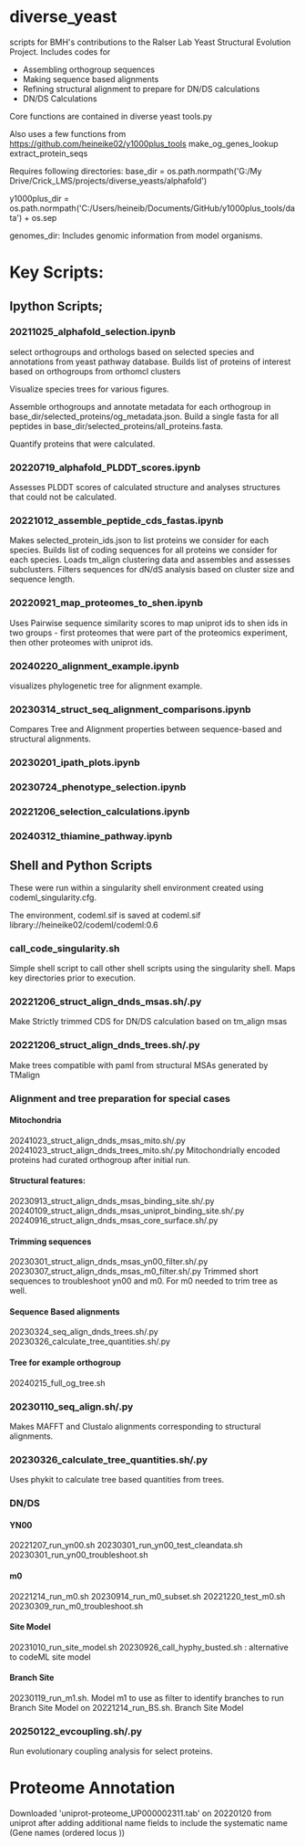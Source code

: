 # diverse_yeast
 scripts for BMH's contributions to the Ralser Lab Yeast Structural Evolution Project.  Includes codes for 
   - Assembling orthogroup sequences
   - Making sequence based alignments
   - Refining structural alignment to prepare for DN/DS calculations
   - DN/DS Calculations

Core functions are contained in diverse yeast tools.py

Also uses a few functions from https://github.com/heineike02/y1000plus_tools
  make_og_genes_lookup
  extract_protein_seqs

Requires following directories: 
base_dir = os.path.normpath('G:/My Drive/Crick_LMS/projects/diverse_yeasts/alphafold')

y1000plus_dir = os.path.normpath('C:/Users/heineib/Documents/GitHub/y1000plus_tools/data') + os.sep

genomes_dir:  Includes genomic information from model organisms. 



# Key Scripts: 

## Ipython Scripts; 
### 20211025_alphafold_selection.ipynb
select orthogroups and orthologs based on selected species and annotations from yeast pathway database.  Builds list of proteins of interest based on orthogroups from orthomcl clusters

Visualize species trees for various figures. 

Assemble orthogroups and annotate metadata for each orthogroup in base_dir/selected_proteins/og_metadata.json.  Build a single fasta for all peptides in base_dir/selected_proteins/all_proteins.fasta. 

Quantify proteins that were calculated. 

### 20220719_alphafold_PLDDT_scores.ipynb

Assesses PLDDT scores of calculated structure and analyses structures that could not be calculated. 


### 20221012_assemble_peptide_cds_fastas.ipynb

Makes selected_protein_ids.json to list proteins we consider for each species. 
Builds list of coding sequences for all proteins we consider for each species. 
Loads tm_align clustering data and assembles and assesses subclusters. 
Filters sequences for dN/dS analysis based on cluster size and sequence length.  

### 20220921_map_proteomes_to_shen.ipynb
Uses Pairwise sequence similarity scores to map uniprot ids to shen ids in two groups - first proteomes that were part of the proteomics experiment, then other proteomes with uniprot ids.  

### 20240220_alignment_example.ipynb
visualizes phylogenetic tree for alignment example.

### 20230314_struct_seq_alignment_comparisons.ipynb
Compares Tree and Alignment properties between sequence-based and structural alignments. 

### 20230201_ipath_plots.ipynb

### 20230724_phenotype_selection.ipynb

### 20221206_selection_calculations.ipynb

### 20240312_thiamine_pathway.ipynb



## Shell and Python Scripts
These were run within a singularity shell environment created using codeml_singularity.cfg.

The environment, codeml.sif is saved at
codeml.sif library://heineike02/codeml/codeml:0.6

### call_code_singularity.sh
Simple shell script to call other shell scripts using the singularity shell.  Maps key directories prior to execution. 

### 20221206_struct_align_dnds_msas.sh/.py
Make Strictly trimmed CDS for DN/DS calculation based on tm_align msas

### 20221206_struct_align_dnds_trees.sh/.py
Make trees compatible with paml from structural MSAs generated by TMalign

### Alignment and tree preparation for special cases

#### Mitochondria
20241023_struct_align_dnds_msas_mito.sh/.py
20241023_struct_align_dnds_trees_mito.sh/.py
Mitochondrially encoded proteins had curated orthogroup after initial run. 

#### Structural features: 
20230913_struct_align_dnds_msas_binding_site.sh/.py
20240109_struct_align_dnds_msas_uniprot_binding_site.sh/.py
20240916_struct_align_dnds_msas_core_surface.sh/.py

#### Trimming sequences
20230301_struct_align_dnds_msas_yn00_filter.sh/.py
20230307_struct_align_dnds_msas_m0_filter.sh/.py
Trimmed short sequences to troubleshoot yn00 and m0.  For m0 needed to trim tree as well. 

#### Sequence Based alignments
20230324_seq_align_dnds_trees.sh/.py
20230326_calculate_tree_quantities.sh/.py

#### Tree for example orthogroup 
20240215_full_og_tree.sh

### 20230110_seq_align.sh/.py
Makes MAFFT and Clustalo alignments corresponding to structural alignments. 

### 20230326_calculate_tree_quantities.sh/.py
Uses phykit to calculate tree based quantities from trees. 

### DN/DS

#### YN00
20221207_run_yn00.sh
20230301_run_yn00_test_cleandata.sh
20230301_run_yn00_troubleshoot.sh

#### m0
20221214_run_m0.sh
20230914_run_m0_subset.sh
20221220_test_m0.sh
20230309_run_m0_troubleshoot.sh

#### Site Model
20231010_run_site_model.sh
20230926_call_hyphy_busted.sh : alternative to codeML site model

#### Branch Site
20230119_run_m1.sh.  Model m1 to use as filter to identify branches to run Branch Site Model on
20221214_run_BS.sh.  Branch Site Model

### 20250122_evcoupling.sh/.py
Run evolutionary coupling analysis for select proteins. 

# Proteome Annotation

Downloaded 'uniprot-proteome_UP000002311.tab' on 20220120 from uniprot after adding additional name fields to include the systematic name (Gene names  (ordered locus ))
